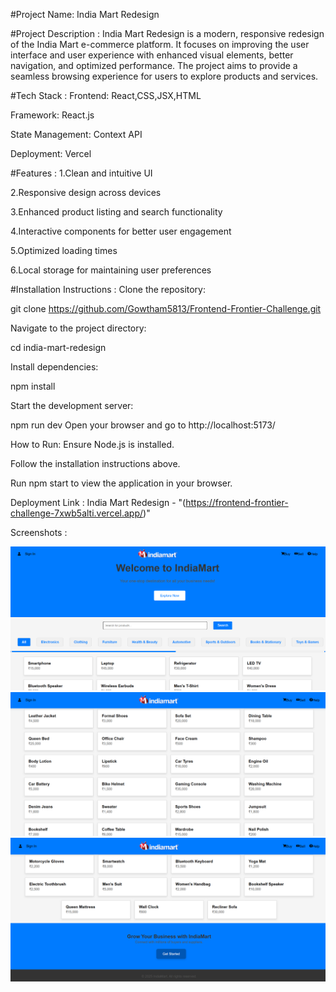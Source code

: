 #Project Name:
India Mart Redesign

#Project Description :
India Mart Redesign is a modern, responsive redesign of the India Mart e-commerce platform. 
It focuses on improving the user interface and user experience with enhanced visual elements,
better navigation, and optimized performance. The project aims to provide a seamless browsing
experience for users to explore products and services.

#Tech Stack :
Frontend: React,CSS,JSX,HTML

Framework: React.js

State Management: Context API  

Deployment: Vercel 


#Features :
1.Clean and intuitive UI

2.Responsive design across devices

3.Enhanced product listing and search functionality

4.Interactive components for better user engagement

5.Optimized loading times

6.Local storage for maintaining user preferences

#Installation Instructions :
Clone the repository:

git clone https://github.com/Gowtham5813/Frontend-Frontier-Challenge.git

Navigate to the project directory:

cd india-mart-redesign

Install dependencies:

npm install

Start the development server:

npm run dev
Open your browser and go to http://localhost:5173/

How to Run:
Ensure Node.js is installed.

Follow the installation instructions above.

Run npm start to view the application in your browser.

Deployment Link :
India Mart Redesign - "(https://frontend-frontier-challenge-7xwb5alti.vercel.app/)"

Screenshots :
  
  ![Homepage Screenshot](india-mart-redesign/src/screenshots/Homepage-01.png)
  ![Product Page Screenshot](india-mart-redesign/src/screenshots/Homepage-02.png)
  ![Footer Screenshot](india-mart-redesign/src/screenshots/Homepage-03.png)





